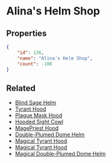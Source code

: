 # Alina's Helm Shop

<no description available>

## Properties

```json
{
    "id": 136,
    "name": "Alina's Helm Shop",
    "count": -100
}
```

## Related

- [Blind Sage Helm](../items/3679-blind-sage-helm.md)
- [Tyrant Hood](../items/3680-tyrant-hood.md)
- [Plague Mask Hood](../items/3681-plague-mask-hood.md)
- [Hooded Sight Cowl](../items/3682-hooded-sight-cowl.md)
- [MagePriest Hood ](../items/3683-magepriest-hood.md)
- [Double-Plumed Dome Helm](../items/3685-double-plumed-dome-helm.md)
- [Magical Tyrant Hood](../items/3684-magical-tyrant-hood.md)
- [Magical Tyrant Hood](../items/3692-magical-tyrant-hood.md)
- [Magical Double-Plumed Dome Helm](../items/3693-magical-double-plumed-dome-helm.md)


